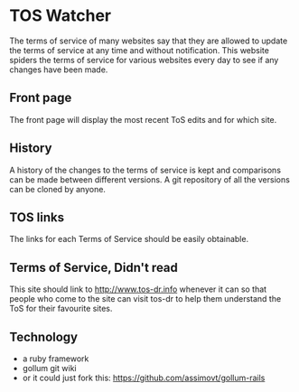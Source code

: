 # TOS Watcher

The terms of service of many websites say that they are allowed to update the terms of service at any time and without notification.  This website spiders the terms of service for various websites every day to see if any changes have been made.

## Front page

The front page will display the most recent ToS edits and for which site.

## History

A history of the changes to the terms of service is kept and comparisons can be made between different versions.  A git repository of all the versions can be cloned by anyone.

## TOS links

The links for each Terms of Service should be easily obtainable.

## Terms of Service, Didn't read

This site should link to http://www.tos-dr.info whenever it can so that people who come to the site can visit tos-dr to help them understand the ToS for their favourite sites.

## Technology

* a ruby framework
* gollum git wiki
* or it could just fork this: https://github.com/assimovt/gollum-rails